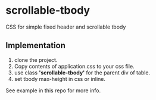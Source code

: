 # scrollable-tbody
CSS for simple fixed header and scrollable tbody

## Implementation

1. clone the project.
2. Copy contents of application.css to your css file.
3. use class **'scrollable-tbody'** for the parent div of table.
4. set tbody max-height in css or inline.

See example in this repo for more info.
